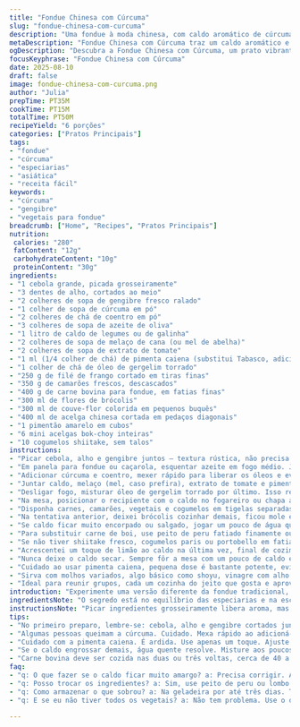 ```yaml
---
title: "Fondue Chinesa com Cúrcuma"
slug: "fondue-chinesa-com-curcuma"
description: "Uma fondue à moda chinesa, com caldo aromático de cúrcuma, gengibre e especiarias, acompanhado de carnes, frutos do mar e vegetais frescos. Receita sem glúten, lactose, nozes e ovos. O caldo tem toque picante e ligeiramente adocicado, perfeito para mergulhar fatias finas de carne e legumes crocantes. A técnica do caldo aromatizado cria camadas de sabor, realçadas pelo toque final de óleo de gergelim. Versátil, combina ingredientes variados e traz um ar exótico para a mesa, com o preparo tradicional de fondue."
metaDescription: "Fondue Chinesa com Cúrcuma traz um caldo aromático e exótico, perfeito para reunir amigos à mesa e explorar sabores únicos."
ogDescription: "Descubra a Fondue Chinesa com Cúrcuma, um prato vibrante com carnes, vegetais e um caldo cheio de especiarias, ideal para compartilhar."
focusKeyphrase: "Fondue Chinesa com Cúrcuma"
date: 2025-08-10
draft: false
image: fondue-chinesa-com-curcuma.png
author: "Julia"
prepTime: PT35M
cookTime: PT15M
totalTime: PT50M
recipeYield: "6 porções"
categories: ["Pratos Principais"]
tags:
- "fondue"
- "cúrcuma"
- "especiarias"
- "asiática"
- "receita fácil"
keywords:
- "cúrcuma"
- "gengibre"
- "vegetais para fondue"
breadcrumb: ["Home", "Recipes", "Pratos Principais"]
nutrition: 
 calories: "280"
 fatContent: "12g"
 carbohydrateContent: "10g"
 proteinContent: "30g"
ingredients:
- "1 cebola grande, picada grosseiramente"
- "3 dentes de alho, cortados ao meio"
- "2 colheres de sopa de gengibre fresco ralado"
- "1 colher de sopa de cúrcuma em pó"
- "2 colheres de chá de coentro em pó"
- "3 colheres de sopa de azeite de oliva"
- "1 litro de caldo de legumes ou de galinha"
- "2 colheres de sopa de melaço de cana (ou mel de abelha)"
- "2 colheres de sopa de extrato de tomate"
- "1 ml (1/4 colher de chá) de pimenta caiena (substitui Tabasco, adiciona um toque de fumaça)"
- "1 colher de chá de óleo de gergelim torrado"
- "250 g de filé de frango cortado em tiras finas"
- "350 g de camarões frescos, descascados"
- "400 g de carne bovina para fondue, em fatias finas"
- "300 ml de flores de brócolis"
- "300 ml de couve-flor colorida em pequenos buquês"
- "400 ml de acelga chinesa cortada em pedaços diagonais"
- "1 pimentão amarelo em cubos"
- "6 mini acelgas bok-choy inteiras"
- "10 cogumelos shiitake, sem talos"
instructions:
- "Picar cebola, alho e gengibre juntos — textura rústica, não precisa virar purê mas tudo bem miúdo para liberar aroma."
- "Em panela para fondue ou caçarola, esquentar azeite em fogo médio. Jogar essa mistura de temperos e refogar até amolecer sem queimar, 2 a 3 minutos. Sente o aroma mudando, fica brilhante e intenso."
- "Adicionar cúrcuma e coentro, mexer rápido para liberar os óleos e evitar que grude. Esse momento é chave, errado aqui vira amargo."
- "Juntar caldo, melaço (mel, caso prefira), extrato de tomate e pimenta caiena. Mexer, subir fogo até borbulhar mesmo — é hora do caldo cozinhar e incorporar tudo por cerca de 10 minutos, leve fervor só, cuidar para não derramar nem perder líquido demais."
- "Desligar fogo, misturar óleo de gergelim torrado por último. Isso realça aroma sem queimar óleo. Experimente o caldo e ajuste sal. Sal sempre depois porque pode reduzir e tornar salgado demais."
- "Na mesa, posicionar o recipiente com o caldo no fogareiro ou chapa aquecida, ligar em temperatura alta suficiente para borbulhar levemente. Fundo do caquelon deve ferver mas não fortemente para evitar desperdício e perda de sabor."
- "Disponha carnes, camarões, vegetais e cogumelos em tigelas separadas. Cada colherada que mergulha no caldo vai cozinhar rápido, teste primeiras fatias: carne bovina geralmente duas a três voltas no caldo (40–50 segundos) para ficar rosada e macia, frango um pouco mais, camarões até corarem (rosas), vegetais até ficarem crocantes porém cozidos — observe textura e cor como pistas para não passar do ponto."
- "Na tentativa anterior, deixei brócolis cozinhar demais, ficou mole e perdeu cor. Por isso, rápido e em pequenas porções, mexer o caldo de leve para manter temperatura uniforme."
- "Se caldo ficar muito encorpado ou salgado, jogar um pouco de água quente para diluir sem perder temperatura."
- "Para substituir carne de boi, use peito de peru fatiado finamente ou lombo de porco, textura e tempo são similares. Camarões podem virar peixes firmes em cubos, como robalo ou tilápia."
- "Se não tiver shiitake fresco, cogumelos paris ou portobello em fatias são boas alternativas, dão um sabor terroso interessante."
- "Acrescentei um toque de limão ao caldo na última vez, final de cozimento, para equilibrar doçura e gordura, fica surpreendente."
- "Nunca deixe o caldo secar. Sempre fôr a mesa com um pouco de caldo extra à mão para reabastecer."
- "Cuidado ao usar pimenta caiena, pequena dose é bastante potente, evite queimar cheiro ou sabor."
- "Sirva com molhos variados, algo básico como shoyu, vinagre com alho e gengibre ralado, ou molhos picantes com amendoim, para alternar sabores."
- "Ideal para reunir grupos, cada um cozinha do jeito que gosta e aproveita diversidade sem complicação."
introduction: "Experimente uma versão diferente da fondue tradicional, com toque asiático e cúrcuma. Um caldo aromático, onde especiarias são protagonistas, trazendo cor e sabor vibrante. A escolha dos ingredientes não é por acaso: gengibre e cúrcuma equilibram propriedades medicinais e gosto marcante. A fondue ganha vida na firmeza dos legumes e na delicadeza das carnes fatiadas, perfeitas para cozimento rápido. Ajustes no tempo segundo calor e textura da proteína, para não errar ponto são essenciais. Uma receita que eu mesma adaptei para fugir do trivial e garantir um momento gastronômico animado, com papo e sabor."
ingredientsNote: "O segredo está no equilíbrio das especiarias e na escolha de ingredientes frescos. Substituir o mel por melaço ou vice-versa altera leve doçura, experimente para ver o que agrada mais. Gengibre fresco é imprescindível, o em pó não tem a mesma intensidade e frescor. Para o caldo, pode usar caldo de legumes pra versão vegetariana, mas terá sabor menos encorpado. A pimenta caiena é alternativa à Tabasco, mais seca e ardida, só um tiquinho já dá profundidade. Tempere com sal só depois do caldo reduzir, para evitar salgar demais. Se usar óleo vegetal comum, sem o gergelim, perde o toque final que dá aroma peculiar, recomendado comprar óleo de gergelim mesmo para esse preparo."
instructionsNote: "Picar ingredientes grosseiramente libera aroma, mas texto sem purê mantém corpo ao caldo. Cuidado pra não queimar as especiarias, refogue rápido e mexa sempre. Ao ferver o caldo, mantenha fogo médio pra não perder líquido rápido, senão concentra demais e salga. O óleo de gergelim deve entrar só no fim, para preservar cheiro. Na mesa, observe a fervura uniforme e ajuste fogo para cozinhar rápido carnes finas e camarões mas sem desmanchar vegetais. Troque ingredientes conforme estoque, só ajuste tempos, sempre de olho na aparência e na textura. Não deixe caldo ferver forte demais, além de evaporar, pode queimar caçarola no fundo. Sirva com molhos simples ou apimentados — mistura sabores variados a cada mergulho."
tips:
- "No primeiro preparo, lembre-se: cebola, alho e gengibre cortados juntos. Textura rústica, precisa liberar aroma. Não faça purê. O caldo deve ter corpo, é crucial."
- "Algumas pessoas queimam a cúrcuma. Cuidado. Mexa rápido ao adicioná-la. Óleos têm que ser liberados sem ficar amargo. Isso é tudo ou nada. Não se distraia."
- "Cuidado com a pimenta caiena. É ardida. Use apenas um toque. Ajuste a intensidade ao paladar. Sempre o faça ao final para evitar surpresas."
- "Se o caldo engrossar demais, água quente resolve. Misture aos poucos e ajuste a temperatura. Se perder líquido, vai perder sabor. Não deixe evaporar."
- "Carne bovina deve ser cozida nas duas ou três voltas, cerca de 40 a 50 segundos. Frango e camarão também têm seu tempo. Não passe do ponto. Olhe as cores e a textura."
faq:
- "q: O que fazer se o caldo ficar muito amargo? a: Precisa corrigir. Adicione um pouco de melaço. Ou açúcar. Isso equilibra a amargura com doçura."
- "q: Posso trocar os ingredientes? a: Sim, use peito de peru ou lombo de porco no lugar da carne. Cogumelos shiitake podem ser substituídos. Use o que tem disponível."
- "q: Como armazenar o que sobrou? a: Na geladeira por até três dias. Também pode congelar. Mas evite que fique muito tempo, o sabor pode mudar."
- "q: E se eu não tiver todos os vegetais? a: Não tem problema. Use o que você tiver. Abobrinha, cenoura, couve e até outros legumes. Adapte sempre."

---
```

